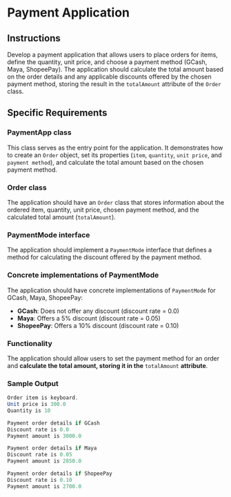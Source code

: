 # Payment Application

## Instructions

Develop a payment application that allows users to place orders for items, define the quantity, unit price, and choose a payment method (GCash, Maya, ShopeePay). The application should calculate the total amount based on the order details and any applicable discounts offered by the chosen payment method, storing the result in the `totalAmount` attribute of the `Order` class.

## Specific Requirements

### PaymentApp class
This class serves as the entry point for the application. It demonstrates how to create an `Order` object, set its properties (`item`, `quantity`, `unit price`, and `payment method`), and calculate the total amount based on the chosen payment method.

### Order class
The application should have an `Order` class that stores information about the ordered item, quantity, unit price, chosen payment method, and the calculated total amount (`totalAmount`).

### PaymentMode interface
The application should implement a `PaymentMode` interface that defines a method for calculating the discount offered by the payment method.

### Concrete implementations of PaymentMode
The application should have concrete implementations of `PaymentMode` for GCash, Maya, ShopeePay:
- **GCash**: Does not offer any discount (discount rate = 0.0)
- **Maya**: Offers a 5% discount (discount rate = 0.05)
- **ShopeePay**: Offers a 10% discount (discount rate = 0.10)

### Functionality
The application should allow users to set the payment method for an order and **calculate the total amount, storing it in the** `totalAmount` **attribute**.

### Sample Output

```java
Order item is keyboard.
Unit price is 300.0
Quantity is 10

Payment order details if GCash
Discount rate is 0.0
Payment amount is 3000.0

Payment order details if Maya
Discount rate is 0.05
Payment amount is 2850.0

Payment order details if ShopeePay
Discount rate is 0.10
Payment amount is 2700.0
